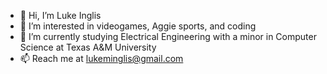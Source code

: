 - 👋 Hi, I’m Luke Inglis
- 👀 I’m interested in videogames, Aggie sports, and coding
- 🌱 I’m currently studying Electrical Engineering with a minor in Computer Science at Texas A&M University
- 📫 Reach me at lukeminglis@gmail.com
